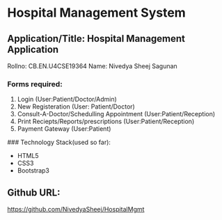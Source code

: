# Hospital Management System
## Application/Title: Hospital Management Application
Rollno: CB.EN.U4CSE19364
Name: Nivedya Sheej Sagunan

### Forms required:
<ol>
    <li>Login (User:Patient/Doctor/Admin)</li>
    <li>New Registeration (User: Patient/Doctor)</li>
    <li>Consult-A-Doctor/Schedulling Appointment (User:Patient/Reception)</li>
    <li>Print Reciepts/Reports/prescriptions (User:Patient/Reception)</li>
    <li>Payment Gateway (User:Patient)</li>
 </ol> 
### Technology Stack(used so far):
<ul>
    <li>HTML5</li>
    <li>CSS3</li>
    <li>Bootstrap3</li>
    
</ul>
    
    
    

## Github URL: 
https://github.com/NivedyaSheej/HospitalMgmt

